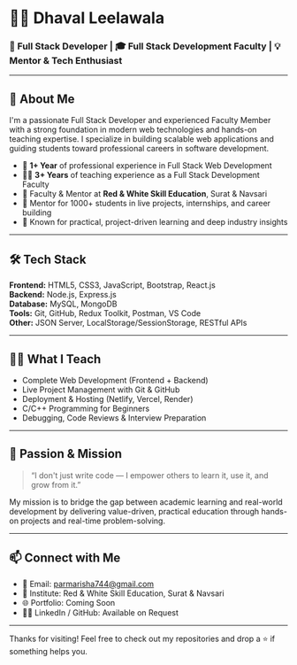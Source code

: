 # 👨‍💻 Dhaval Leelawala

### 🚀 Full Stack Developer | 🎓 Full Stack Development Faculty | 💡 Mentor & Tech Enthusiast

---

## 👋 About Me

I'm a passionate Full Stack Developer and experienced Faculty Member with a strong foundation in modern web technologies and hands-on teaching expertise. I specialize in building scalable web applications and guiding students toward professional careers in software development.

- 🧠 **1+ Year** of professional experience in Full Stack Web Development
- 👨‍🏫 **3+ Years** of teaching experience as a Full Stack Development Faculty
- 🏫 Faculty & Mentor at **Red & White Skill Education**, Surat & Navsari
- 🔨 Mentor for 1000+ students in live projects, internships, and career building
- 💬 Known for practical, project-driven learning and deep industry insights

---

## 🛠️ Tech Stack

**Frontend:** HTML5, CSS3, JavaScript, Bootstrap, React.js  
**Backend:** Node.js, Express.js  
**Database:** MySQL, MongoDB  
**Tools:** Git, GitHub, Redux Toolkit, Postman, VS Code  
**Other:** JSON Server, LocalStorage/SessionStorage, RESTful APIs

---

## 👨‍🏫 What I Teach

- Complete Web Development (Frontend + Backend)
- Live Project Management with Git & GitHub
- Deployment & Hosting (Netlify, Vercel, Render)
- C/C++ Programming for Beginners
- Debugging, Code Reviews & Interview Preparation

---

## 🌟 Passion & Mission

> “I don't just write code — I empower others to learn it, use it, and grow from it.”

My mission is to bridge the gap between academic learning and real-world development by delivering value-driven, practical education through hands-on projects and real-time problem-solving.

---

## 📫 Connect with Me

- 📧 Email: [parmarisha744@gmail.com](mailto:parmarisha744@gmail.com)  
- 🏢 Institute: Red & White Skill Education, Surat & Navsari  
- 🌐 Portfolio: Coming Soon  
- 🧑‍🏫 LinkedIn / GitHub: Available on Request  

---

Thanks for visiting! Feel free to check out my repositories and drop a ⭐ if something helps you.
